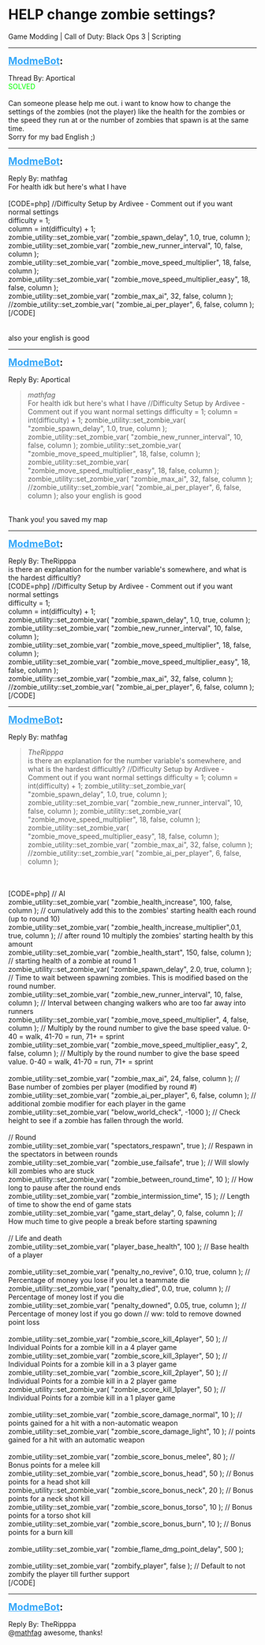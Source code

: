 # HELP change zombie settings?
Game Modding | Call of Duty: Black Ops 3 | Scripting

---
<strong style="font-size: 1.4em;"><span style="text-decoration: underline;text-decoration-color: #34a7f9;"><span style="color:#34a7f9;">ModmeBot</span></span>:</strong>

<p>Thread By: Aportical<br /><span style="color:#00ff00;">SOLVED</span><br /> <br />Can someone please help me out. i want to know how to change the settings of the zombies (not the player) like the health for the zombies or the speed they run at or the number of zombies that spawn is at the same time.<br />Sorry for my bad English ;)</p>

---
<strong style="font-size: 1.4em;"><span style="text-decoration: underline;text-decoration-color: #34a7f9;"><span style="color:#34a7f9;">ModmeBot</span></span>:</strong>

<p>Reply By: mathfag<br />For health idk but here&#39;s what I have<br /> <br />[CODE=php]	//Difficulty Setup by Ardivee - Comment out if you want normal settings<br />	difficulty = 1;<br />    column = int(difficulty) + 1;<br />    zombie_utility::set_zombie_var( &quot;zombie_spawn_delay&quot;,                 1.0,    true,    column );<br />    zombie_utility::set_zombie_var( &quot;zombie_new_runner_interval&quot;,          10,    false,    column );<br />    zombie_utility::set_zombie_var( &quot;zombie_move_speed_multiplier&quot;,       18,    false,    column );<br />    zombie_utility::set_zombie_var( &quot;zombie_move_speed_multiplier_easy&quot;,  18,    false,    column );<br />    zombie_utility::set_zombie_var( &quot;zombie_max_ai&quot;,                     32,        false,    column );<br />    //zombie_utility::set_zombie_var( &quot;zombie_ai_per_player&quot;,             6,        false,    column );[/CODE]<br /> <br /> <br />also your english is good</p>

---
<strong style="font-size: 1.4em;"><span style="text-decoration: underline;text-decoration-color: #34a7f9;"><span style="color:#34a7f9;">ModmeBot</span></span>:</strong>

<p>Reply By: Aportical<br /><blockquote><em>mathfag</em><br />For health idk but here&#39;s what I have   //Difficulty Setup by Ardivee - Comment out if you want normal settings difficulty = 1; column = int(difficulty) + 1; zombie_utility::set_zombie_var( &quot;zombie_spawn_delay&quot;, 1.0, true, column ); zombie_utility::set_zombie_var( &quot;zombie_new_runner_interval&quot;, 10, false, column ); zombie_utility::set_zombie_var( &quot;zombie_move_speed_multiplier&quot;, 18, false, column ); zombie_utility::set_zombie_var( &quot;zombie_move_speed_multiplier_easy&quot;, 18, false, column ); zombie_utility::set_zombie_var( &quot;zombie_max_ai&quot;, 32, false, column ); //zombie_utility::set_zombie_var( &quot;zombie_ai_per_player&quot;, 6, false, column );     also your english is good</blockquote><br />Thank you! you saved my map</p>

---
<strong style="font-size: 1.4em;"><span style="text-decoration: underline;text-decoration-color: #34a7f9;"><span style="color:#34a7f9;">ModmeBot</span></span>:</strong>

<p>Reply By: TheRipppa<br />is there an explanation for the number variable&#39;s somewhere, and what is the hardest difficultly?<br />[CODE=php]	//Difficulty Setup by Ardivee - Comment out if you want normal settings<br />	difficulty = 1;<br />    column = int(difficulty) + 1;<br />    zombie_utility::set_zombie_var( &quot;zombie_spawn_delay&quot;,                 1.0,    true,    column );<br />    zombie_utility::set_zombie_var( &quot;zombie_new_runner_interval&quot;,          10,    false,    column );<br />    zombie_utility::set_zombie_var( &quot;zombie_move_speed_multiplier&quot;,       18,    false,    column );<br />    zombie_utility::set_zombie_var( &quot;zombie_move_speed_multiplier_easy&quot;,  18,    false,    column );<br />    zombie_utility::set_zombie_var( &quot;zombie_max_ai&quot;,                     32,        false,    column );<br />    //zombie_utility::set_zombie_var( &quot;zombie_ai_per_player&quot;,             6,        false,    column );[/CODE]</p>

---
<strong style="font-size: 1.4em;"><span style="text-decoration: underline;text-decoration-color: #34a7f9;"><span style="color:#34a7f9;">ModmeBot</span></span>:</strong>

<p>Reply By: mathfag<br /><blockquote><em>TheRipppa</em><br />is there an explanation for the number variable&#39;s somewhere, and what is the hardest difficultly? //Difficulty Setup by Ardivee - Comment out if you want normal settings difficulty = 1; column = int(difficulty) + 1; zombie_utility::set_zombie_var( &quot;zombie_spawn_delay&quot;, 1.0, true, column ); zombie_utility::set_zombie_var( &quot;zombie_new_runner_interval&quot;, 10, false, column ); zombie_utility::set_zombie_var( &quot;zombie_move_speed_multiplier&quot;, 18, false, column ); zombie_utility::set_zombie_var( &quot;zombie_move_speed_multiplier_easy&quot;, 18, false, column ); zombie_utility::set_zombie_var( &quot;zombie_max_ai&quot;, 32, false, column ); //zombie_utility::set_zombie_var( &quot;zombie_ai_per_player&quot;, 6, false, column );</blockquote><br /> <br />[CODE=php]	// AI<br />	zombie_utility::set_zombie_var( &quot;zombie_health_increase&quot;, 			100,	false,	column );	//	cumulatively add this to the zombies&#39; starting health each round (up to round 10)<br />	zombie_utility::set_zombie_var( &quot;zombie_health_increase_multiplier&quot;,0.1, 	true,	column );	//	after round 10 multiply the zombies&#39; starting health by this amount<br />	zombie_utility::set_zombie_var( &quot;zombie_health_start&quot;, 				150,	false,	column );	//	starting health of a zombie at round 1<br />	zombie_utility::set_zombie_var( &quot;zombie_spawn_delay&quot;, 				2.0,	true,	column );	// Time to wait between spawning zombies.  This is modified based on the round number.<br />	zombie_utility::set_zombie_var( &quot;zombie_new_runner_interval&quot;, 		 10,	false,	column );	//	Interval between changing walkers who are too far away into runners <br />	zombie_utility::set_zombie_var( &quot;zombie_move_speed_multiplier&quot;, 	  4,	false,	column );	//	Multiply by the round number to give the base speed value.  0-40 = walk, 41-70 = run, 71+ = sprint<br />	zombie_utility::set_zombie_var( &quot;zombie_move_speed_multiplier_easy&quot;,  2,	false,	column );	//	Multiply by the round number to give the base speed value.  0-40 = walk, 41-70 = run, 71+ = sprint<br /><br />	zombie_utility::set_zombie_var( &quot;zombie_max_ai&quot;, 					24,		false,	column );	//	Base number of zombies per player (modified by round #)<br />	zombie_utility::set_zombie_var( &quot;zombie_ai_per_player&quot;, 			6,		false,	column );	//	additional zombie modifier for each player in the game<br />	zombie_utility::set_zombie_var( &quot;below_world_check&quot;, 				-1000 );					//	Check height to see if a zombie has fallen through the world.<br /><br />	// Round	<br />	zombie_utility::set_zombie_var( &quot;spectators_respawn&quot;, 				true );		// Respawn in the spectators in between rounds<br />	zombie_utility::set_zombie_var( &quot;zombie_use_failsafe&quot;, 				true );		// Will slowly kill zombies who are stuck<br />	zombie_utility::set_zombie_var( &quot;zombie_between_round_time&quot;, 		10 );		// How long to pause after the round ends<br />	zombie_utility::set_zombie_var( &quot;zombie_intermission_time&quot;, 		15 );		// Length of time to show the end of game stats<br />	zombie_utility::set_zombie_var( &quot;game_start_delay&quot;, 				0,		false,	column );	// How much time to give people a break before starting spawning<br /><br />	// Life and death<br />	zombie_utility::set_zombie_var( &quot;player_base_health&quot;, 				100 );		// Base health of a player<br /><br />	zombie_utility::set_zombie_var( &quot;penalty_no_revive&quot;, 				0.10, 	true,	column );	// Percentage of money you lose if you let a teammate die<br />	zombie_utility::set_zombie_var( &quot;penalty_died&quot;,						0.0, 	true,	column );	// Percentage of money lost if you die<br />	zombie_utility::set_zombie_var( &quot;penalty_downed&quot;, 					0.05, 	true,	column );	// Percentage of money lost if you go down // ww: told to remove downed point loss<br /><br />	zombie_utility::set_zombie_var( &quot;zombie_score_kill_4player&quot;, 		50 );		// Individual Points for a zombie kill in a 4 player game<br />	zombie_utility::set_zombie_var( &quot;zombie_score_kill_3player&quot;,		50 );		// Individual Points for a zombie kill in a 3 player game<br />	zombie_utility::set_zombie_var( &quot;zombie_score_kill_2player&quot;,		50 );		// Individual Points for a zombie kill in a 2 player game<br />	zombie_utility::set_zombie_var( &quot;zombie_score_kill_1player&quot;,		50 );		// Individual Points for a zombie kill in a 1 player game<br /><br />	zombie_utility::set_zombie_var( &quot;zombie_score_damage_normal&quot;,		10 );		// points gained for a hit with a non-automatic weapon<br />	zombie_utility::set_zombie_var( &quot;zombie_score_damage_light&quot;,		10 );		// points gained for a hit with an automatic weapon<br /><br />	zombie_utility::set_zombie_var( &quot;zombie_score_bonus_melee&quot;, 		80 );		// Bonus points for a melee kill<br />	zombie_utility::set_zombie_var( &quot;zombie_score_bonus_head&quot;, 			50 );		// Bonus points for a head shot kill<br />	zombie_utility::set_zombie_var( &quot;zombie_score_bonus_neck&quot;, 			20 );		// Bonus points for a neck shot kill<br />	zombie_utility::set_zombie_var( &quot;zombie_score_bonus_torso&quot;, 		10 );		// Bonus points for a torso shot kill<br />	zombie_utility::set_zombie_var( &quot;zombie_score_bonus_burn&quot;, 			10 );		// Bonus points for a burn kill<br /><br />	zombie_utility::set_zombie_var( &quot;zombie_flame_dmg_point_delay&quot;,		500 );	<br /><br />	zombie_utility::set_zombie_var( &quot;zombify_player&quot;, 					false );	// Default to not zombify the player till further support<br />[/CODE]</p>

---
<strong style="font-size: 1.4em;"><span style="text-decoration: underline;text-decoration-color: #34a7f9;"><span style="color:#34a7f9;">ModmeBot</span></span>:</strong>

<p>Reply By: TheRipppa<br />@<a href="http://aviacreations.com/modme/index.php?view=forumprofile&uid=1158">mathfag</a>  awesome, thanks!</p>
